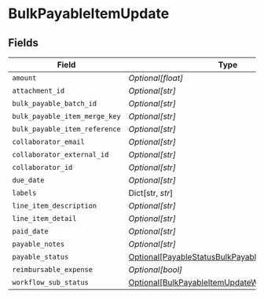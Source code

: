 # BulkPayableItemUpdate


## Fields

| Field                                                                                                             | Type                                                                                                              | Required                                                                                                          | Description                                                                                                       |
| ----------------------------------------------------------------------------------------------------------------- | ----------------------------------------------------------------------------------------------------------------- | ----------------------------------------------------------------------------------------------------------------- | ----------------------------------------------------------------------------------------------------------------- |
| `amount`                                                                                                          | *Optional[float]*                                                                                                 | :heavy_minus_sign:                                                                                                | N/A                                                                                                               |
| `attachment_id`                                                                                                   | *Optional[str]*                                                                                                   | :heavy_minus_sign:                                                                                                | N/A                                                                                                               |
| `bulk_payable_batch_id`                                                                                           | *Optional[str]*                                                                                                   | :heavy_minus_sign:                                                                                                | N/A                                                                                                               |
| `bulk_payable_item_merge_key`                                                                                     | *Optional[str]*                                                                                                   | :heavy_minus_sign:                                                                                                | N/A                                                                                                               |
| `bulk_payable_item_reference`                                                                                     | *Optional[str]*                                                                                                   | :heavy_minus_sign:                                                                                                | N/A                                                                                                               |
| `collaborator_email`                                                                                              | *Optional[str]*                                                                                                   | :heavy_minus_sign:                                                                                                | N/A                                                                                                               |
| `collaborator_external_id`                                                                                        | *Optional[str]*                                                                                                   | :heavy_minus_sign:                                                                                                | N/A                                                                                                               |
| `collaborator_id`                                                                                                 | *Optional[str]*                                                                                                   | :heavy_minus_sign:                                                                                                | N/A                                                                                                               |
| `due_date`                                                                                                        | *Optional[str]*                                                                                                   | :heavy_minus_sign:                                                                                                | N/A                                                                                                               |
| `labels`                                                                                                          | Dict[str, *str*]                                                                                                  | :heavy_minus_sign:                                                                                                | N/A                                                                                                               |
| `line_item_description`                                                                                           | *Optional[str]*                                                                                                   | :heavy_minus_sign:                                                                                                | N/A                                                                                                               |
| `line_item_detail`                                                                                                | *Optional[str]*                                                                                                   | :heavy_minus_sign:                                                                                                | N/A                                                                                                               |
| `paid_date`                                                                                                       | *Optional[str]*                                                                                                   | :heavy_minus_sign:                                                                                                | N/A                                                                                                               |
| `payable_notes`                                                                                                   | *Optional[str]*                                                                                                   | :heavy_minus_sign:                                                                                                | N/A                                                                                                               |
| `payable_status`                                                                                                  | [Optional[PayableStatusBulkPayableItemUpdate]](../../models/shared/payablestatusbulkpayableitemupdate.md)         | :heavy_minus_sign:                                                                                                | N/A                                                                                                               |
| `reimbursable_expense`                                                                                            | *Optional[bool]*                                                                                                  | :heavy_minus_sign:                                                                                                | N/A                                                                                                               |
| `workflow_sub_status`                                                                                             | [Optional[BulkPayableItemUpdateWorkflowSubStatus]](../../models/shared/bulkpayableitemupdateworkflowsubstatus.md) | :heavy_minus_sign:                                                                                                | N/A                                                                                                               |